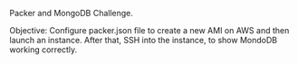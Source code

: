 Packer and MongoDB Challenge.

Objective: Configure packer.json file to create a new AMI on AWS and then launch an instance. After that, SSH into the instance, to show MondoDB working correctly.



